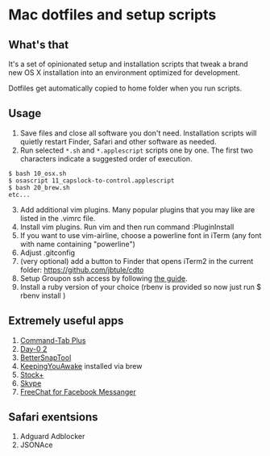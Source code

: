 # Mac dotfiles and setup scripts

## What's that
It's a set of opinionated setup and installation scripts that tweak a brand new OS X installation into an environment optimized for development.

Dotfiles get automatically copied to home folder when you run scripts.

## Usage
1. Save files and close all software you don't need. Installation scripts will quietly restart Finder, Safari and other software as needed.
2. Run selected `*.sh` and `*.applescript` scripts one by one. The first two characters indicate a suggested order of execution.
```
$ bash 10_osx.sh
$ osascript 11_capslock-to-control.applescript
$ bash 20_brew.sh
etc...
```
3. Add additional vim plugins. Many popular plugins that you may like are listed in the .vimrc file.
4. Install vim plugins. Run vim and then run command :PluginInstall
5. If you want to use vim-airline, choose a powerline font in iTerm (any font with name containing "powerline")
6. Adjust .gitconfig
7. (very optional) add a button to Finder that opens iTerm2 in the current folder: https://github.com/jbtule/cdto
8. Setup Groupon ssh access by following [the guide](https://access.groupondev.com/getting_started).
9. Install a ruby version of your choice (rbenv is provided so now just run $ rbenv install <ruby-version>)

## Extremely useful apps
1. [Command-Tab Plus](http://commandtab.noteifyapp.com)
2. [Day-0 2](http://www.shauninman.com/archive/2016/10/20/day_o_2_mac_menu_bar_clock)
3. [BetterSnapTool](https://itunes.apple.com/us/app/bettersnaptool/id417375580?mt=12)
4. [KeepingYouAwake](https://github.com/newmarcel/KeepingYouAwake) installed via brew
5. [Stock+](https://itunes.apple.com/us/app/stock-+/id527270840?mt=12)
6. [Skype](https://www.skype.com/en/download-skype/skype-for-computer/)
7. [FreeChat for Facebook Messanger](https://itunes.apple.com/us/app/freechat-for-facebook-messenger/id1077753332?mt=12)

## Safari exentsions
1. Adguard Adblocker
2. JSONAce
